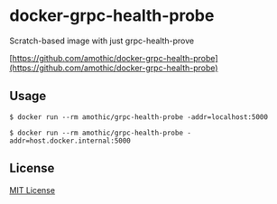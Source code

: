 # docker-grpc-health-probe
Scratch-based image with just grpc-health-prove

[https://github.com/amothic/docker-grpc-health-probe](https://github.com/amothic/docker-grpc-health-probe)

## Usage
```console
$ docker run --rm amothic/grpc-health-probe -addr=localhost:5000

$ docker run --rm amothic/grpc-health-probe -addr=host.docker.internal:5000
```

## License
[MIT License](LICENSE)
